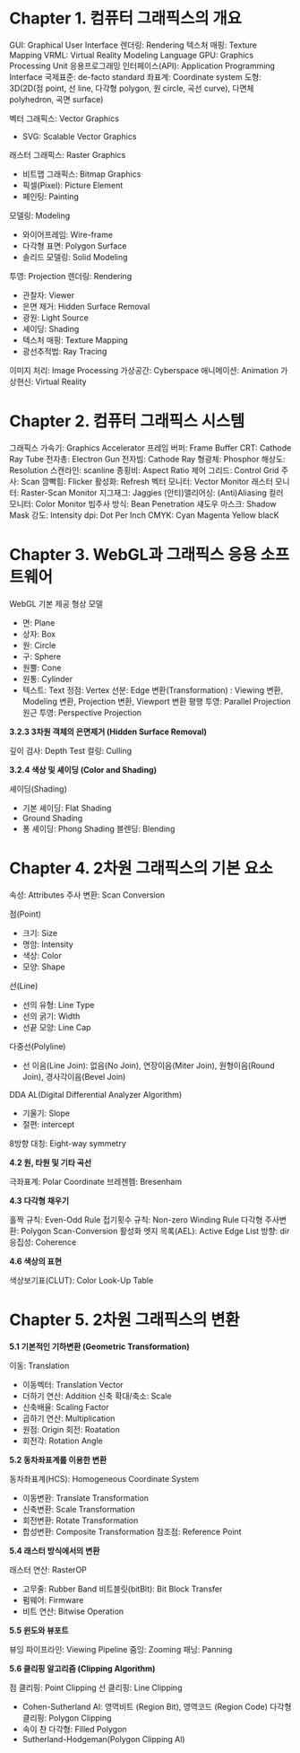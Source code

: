 # Chapter 1. 컴퓨터 그래픽스의 개요

GUI: Graphical User Interface
렌더링: Rendering
텍스처 매핑: Texture Mapping
VRML: Virtual Reality Modeling Language
GPU: Graphics Processing Unit
응용프로그래밍 인터페이스(API): Application Programming Interface
국제표준: de-facto standard
좌표계: Coordinate system
도형: 3D(2D(점 point, 선 line, 다각형 polygon, 원 circle, 곡선 curve), 다면체 polyhedron, 곡면 surface)

벡터 그래픽스: Vector Graphics
 - SVG: Scalable Vector Graphics

래스터 그래픽스: Raster Graphics
 - 비트맵 그래픽스: Bitmap Graphics
 - 픽셀(Pixel): Picture Element
 - 페인팅: Painting

모델링: Modeling
 - 와이어프레임: Wire-frame
 - 다각형 표면: Polygon Surface
 - 솔리드 모델링: Solid Modeling

투영: Projection
렌더링: Rendering
 - 관찰자: Viewer
 - 은면 제거: Hidden Surface Removal
 - 광원: Light Source
 - 셰이딩: Shading
 - 텍스처 매핑: Texture Mapping
 - 광선추적법: Ray Tracing

이미지 처리: Image Processing
가상공간: Cyberspace
애니메이션: Animation
가상현신: Virtual Reality

# Chapter 2. 컴퓨터 그래픽스 시스템

그래픽스 가속기: Graphics Accelerator
프레임 버퍼: Frame Buffer
CRT: Cathode Ray Tube
전자총: Electron Gun
전자빔: Cathode Ray
형광체: Phosphor
해상도: Resolution
스캔라인: scanline
종횡비: Aspect Ratio
제어 그리드: Control Grid
주사: Scan
깜빡힘: Flicker
활성화: Refresh
벡터 모니터: Vector Monitor
래스터 모니터: Raster-Scan Monitor
지그재그: Jaggies
(안티)앨리어싱: (Anti)Aliasing
컬러 모니터: Color Monitor
빔주사 방식: Bean Penetration
섀도우 마스크: Shadow Mask
강도: Intensity
dpi: Dot Per Inch
CMYK: Cyan Magenta Yellow blacK

# Chapter 3. WebGL과 그래픽스 응용 소프트웨어

WebGL 기본 제공 형상 모델
 - 면: Plane
 - 상자: Box
 - 원: Circle
 - 구: Sphere
 - 원뿔: Cone
 - 원통: Cylinder
 - 텍스트: Text
정점: Vertex
선분: Edge
변환(Transformation)
 : Viewing 변환, Modeling 변환, Projection 변환, Viewport 변환
평행 투영: Parallel Projection
원근 투영: Perspective Projection

**3.2.3 3차원 객체의 은면제거 (Hidden Surface Removal)**

깊이 검사: Depth Test
컬링: Culling

**3.2.4 색상 및 셰이딩 (Color and Shading)**

셰이딩(Shading)
 - 기본 셰이딩: Flat Shading
 - Ground Shading
 - 퐁 셰이딩: Phong Shading
블렌딩: Blending

# Chapter 4. 2차원 그래픽스의 기본 요소

속성: Attributes
주사 변환: Scan Conversion

점(Point)
 - 크기: Size
 - 명암: Intensity
 - 색상: Color
 - 모양: Shape

선(Line)
 - 선의 유형: Line Type
 - 선의 굵기: Width
 - 선끝 모양: Line Cap

다중선(Polyline)
 - 선 이음(Line Join): 없음(No Join), 연장이음(Miter Join), 원형이음(Round Join), 경사각이음(Bevel Join)

DDA AL(Digital Differential Analyzer Algorithm)
 - 기울기: Slope
 - 절편: intercept

8방향 대칭: Eight-way symmetry

**4.2 원, 타원 및 기타 곡선**

극좌표계: Polar Coordinate
브레젠헴: Bresenham

**4.3 다각형 채우기**

홀짝 규칙: Even-Odd Rule
접기횟수 규칙: Non-zero Winding Rule
다각형 주사변환: Polygon Scan-Conversion
활성화 엣지 목록(AEL): Active Edge List
방향: dir
응집성: Coherence

**4.6 색상의 표현**

색상보기표(CLUT): Color Look-Up Table

# Chapter 5. 2차원 그래픽스의 변환

**5.1 기본적인 기하변환 (Geometric Transformation)**

 이동: Translation
  - 이동벡터: Translation Vector
  - 더하기 연산: Addition
 신축 확대/축소: Scale
  - 신축배율: Scaling Factor
  - 곱하기 연산: Multiplication
  - 원점: Origin
회전: Roatation
 - 회전각: Rotation Angle

**5.2 동차좌표계를 이용한 변환**

동차좌표계(HCS): Homogeneous Coordinate System
 - 이동변환: Translate Transformation
 - 신축변환: Scale Transformation
 - 회전변환: Rotate Transformation
 - 합성변환: Composite Transformation
참조점: Reference Point

**5.4 래스터 방식에서의 변환**

래스터 연산: RasterOP
 - 고무줄: Rubber Band
비트블릿(bitBlt): Bit Block Transfer
 - 펌웨어: Firmware
 - 비트 연산: Bitwise Operation

**5.5 윈도와 뷰포트**

뷰잉 파이프라인: Viewing Pipeline
줌잉: Zooming
패닝: Panning

**5.6 클리핑 알고리즘 (Clipping Algorithm)**

점 클리핑: Point Clipping
선 클리핑: Line Clipping
 - Cohen-Sutherland Al: 영역비트 (Region Bit), 영역코드 (Region Code)
다각형 클리핑: Polygon Clipping
 - 속이 찬 다각형: Filled Polygon
 - Sutherland-Hodgeman(Polygon Clipping Al)
